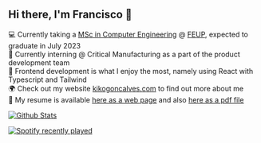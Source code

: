 ## Hi there, I'm Francisco 👋

💻 Currently taking a [MSc in Computer Engineering](https://sigarra.up.pt/feup/en/CUR_GERAL.CUR_PLANOS_ESTUDOS_VIEW?pv_plano_id=31204&pv_ano_lectivo=2021) @ [FEUP](https://fe.up.pt), expected to graduate in July 2023\
💼 Currently interning @ Critical Manufacturing as a part of the product development team\
🌱 Frontend development is what I enjoy the most, namely using React with Typescript and Tailwind\
🌍 Check out my website [kikogoncalves.com](https://kikogoncalves.com) to find out more about me\
📄 My resume is available [here as a web page](https://kikogoncalves.com/cv) and also [here as a pdf file](https://kikogoncalves.com/cv.pdf)

[![Github Stats](https://github-readme-stats.vercel.app/api?username=kiko-g&show_icons=true&hide_border=true&count_private=true&include_all_commits=true&bg_color=30,D1FAE5,BFDBFE,DDD6FE&title_color=475569&text_color=475569&icon_color=475569)](https://kikogoncalves.com/portfolio)
    
[![Spotify recently played](https://spotify-recently-played-readme.vercel.app/api?user=clumsy_kiko&width=467)](https://open.spotify.com/user/clumsy_kiko)
